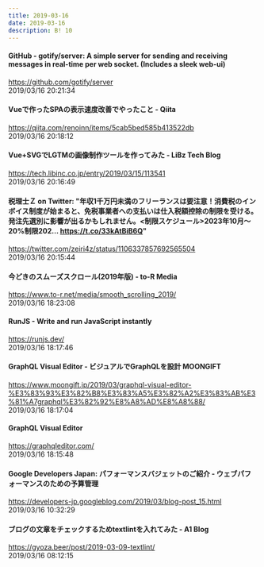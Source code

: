 ```yaml
---
title: 2019-03-16
date: 2019-03-16
description: B! 10
---
```


#### GitHub - gotify/server: A simple server for sending and receiving messages in real-time per web socket. (Includes a sleek web-ui)
https://github.com/gotify/server<br>
2019/03/16 20:21:34<br>


#### Vueで作ったSPAの表示速度改善でやったこと - Qiita
https://qiita.com/renoinn/items/5cab5bed585b413522db<br>
2019/03/16 20:18:12<br>


#### Vue+SVGでLGTMの画像制作ツールを作ってみた - LiBz Tech Blog
https://tech.libinc.co.jp/entry/2019/03/15/113541<br>
2019/03/16 20:16:49<br>


#### 税理士Ｚ on Twitter: "年収1千万円未満のフリーランスは要注意！消費税のインボイス制度が始まると、免税事業者への支払いは仕入税額控除の制限を受ける。発注先選別に影響が出るかもしれません。&lt;制限スケジュール&gt;2023年10月〜 20%制限202… https://t.co/33kAtBiB6Q"
https://twitter.com/zeiri4z/status/1106337857692565504<br>
2019/03/16 20:15:44<br>


####     今どきのスムーズスクロール(2019年版)     - to-R Media  
https://www.to-r.net/media/smooth_scrolling_2019/<br>
2019/03/16 18:23:08<br>


#### RunJS - Write and run JavaScript instantly
https://runjs.dev/<br>
2019/03/16 18:17:46<br>


#### GraphQL Visual Editor - ビジュアルでGraphQLを設計 MOONGIFT
https://www.moongift.jp/2019/03/graphql-visual-editor-%E3%83%93%E3%82%B8%E3%83%A5%E3%82%A2%E3%83%AB%E3%81%A7graphql%E3%82%92%E8%A8%AD%E8%A8%88/<br>
2019/03/16 18:17:04<br>


#### GraphQL Visual Editor
https://graphqleditor.com/<br>
2019/03/16 18:15:48<br>


#### Google Developers Japan: パフォーマンスバジェットのご紹介 - ウェブパフォーマンスのための予算管理
https://developers-jp.googleblog.com/2019/03/blog-post_15.html<br>
2019/03/16 10:32:29<br>


#### ブログの文章をチェックするためtextlintを入れてみた - A1 Blog
https://gyoza.beer/post/2019-03-09-textlint/<br>
2019/03/16 08:12:15<br>


